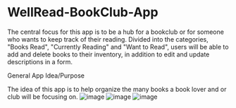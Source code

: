 # WellRead-BookClub-App
The central focus for this app is to be a hub for a bookclub or for someone who wants to keep track of their reading. Divided into the categories, "Books Read", "Currently Reading" and "Want to Read", users will be able to add and delete books to their inventory, in addition to edit and update descriptions in a form.

General App Idea/Purpose

The idea of this app is to help organize the many books a book lover and or club will be focusing on.
![image](https://user-images.githubusercontent.com/57598320/187634995-27974292-416d-48f2-aa6b-0d014a30155c.png)
![image](https://user-images.githubusercontent.com/57598320/187635088-61f54b9d-1032-467a-8eea-07f5e6aea00c.png)
![image](https://user-images.githubusercontent.com/57598320/187635121-aff83822-0f51-42ec-92d8-023578a269c7.png)
